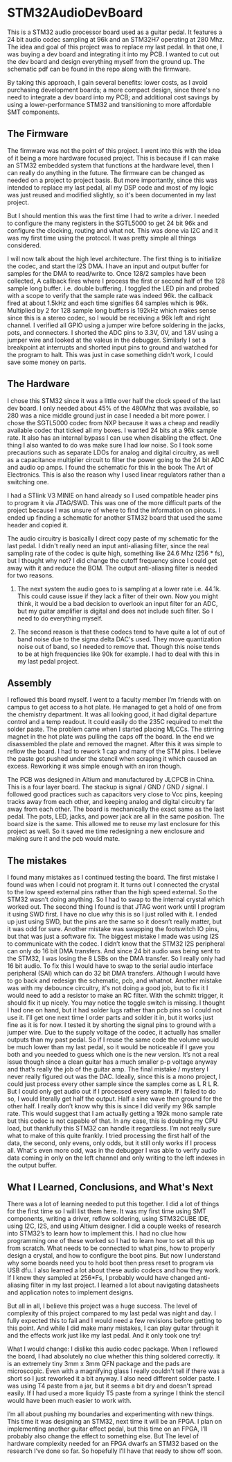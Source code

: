 # STM32AudioDevBoard
This is a STM32 audio processor board used as a guitar pedal. It features a 24 bit audio codec sampling at 96k and an STM32H7 operating at 280 Mhz. The idea and goal of this project was to replace my last pedal. In that one, I was buying a dev board and integrating it into my PCB. I wanted to cut out the dev board and design everything myself from the ground up. 
The schematic pdf can be found in the repo along with the firmware.

By taking this approach, I gain several benefits: lower costs, as I avoid purchasing development boards; a more compact design, since there's no need to integrate a dev board into my PCB; and additional cost savings by using a lower-performance STM32 and transitioning to more affordable SMT components.

## The Firmware
The firmware was not the point of this project. I went into this with the idea of it being a more hardware focused project. This is because if I can make an STM32 embedded system that functions at the hardware level, then I can really do anything in the future. The firmware can be changed as needed on a project to project basis. But more importantly, since this was intended to replace my last pedal, all my DSP code and most of my logic was just reused and modified slightly, so it's been documented in my last project.

But I should mention this was the first time I had to write a driver. I needed to configure the many registers in the SGTL5000 to get 24 bit 96k and configure the clocking, routing and what not. This was done via I2C and it was my first time using the protocol. It was pretty simple all things considered.  

I will now talk about the high level architecture. The first thing is to initialize the codec, and start the I2S DMA. I have an input and output buffer for samples for the DMA to read/write to. Once 128/2 samples have been collected, A callback fires where I process the first or second half of the 128 sample long buffer. i.e. double buffering.
I toggled the LED pin and probed with a scope to verify that the sample rate was indeed 96k. the callback fired at about 1.5kHz and each time signifies 64 samples which is 96k. Multiplied by 2 for 128 sample long buffers is 192kHz which makes sense since this is a stereo codec, so I would be receiving a 96k left and right channel.
I verified all GPIO using a jumper wire before soldering in the jacks, pots, and connecters. I shorted the ADC pins to 3.3V, 0V, and 1.8V using a jumper wire and looked at the valeus in the debugger. Similarly I set a breakpoint at interrupts and shorted input pins to ground and watched for the program to halt. This was just in case something 
didn't work, I could save some money on parts.

## The Hardware
I chose this STM32 since it was a little over half the clock speed of the last dev board. I only needed about 45% of the 480Mhz that was available, so 280 was a nice middle ground just in case I needed a bit more power. I chose the SGTL5000 codec from NXP because it was a cheap and readily available codec that ticked all my boxes. I wanted 24 
bits at a 96k sample rate. It also has an internal bypass I can use when disabling the effect.  One thing I also wanted to do was make sure I had low noise. So I took some precautions such as separate LDOs for analog and digital circuitry, as well as a capacitance multiplier circuit to filter the power going to the 24 bit ADC and audio op 
amps. I found the schematic for this in the book The Art of Electronics. This is also the reason why I used linear regulators rather than a switching one.

I had a STlink V3 MINIE on hand already so I used compatible header pins to program it via JTAG/SWD. This was one of the more difficult parts of the project because I was unsure of where to find the information on pinouts. I ended up finding a schematic for another STM32 board that used the same header and copied it.

The audio circuitry is basically I direct copy paste of my schematic for the last pedal. I didn't really need an input anti-aliasing filter, since the real sampling rate of the codec is quite high, something like 24.6 Mhz (256 * fs), but I thought why not? I did change the cutoff frequency since I could get away with it and reduce the BOM. The 
output anti-aliasing filter is needed for two reasons.

1. The next system the audio goes to is sampling at a lower rate i.e. 44.1k. This could cause issue if they lack a filter of their own. Now you might think, it would be a bad decision to overlook an input filter for an ADC, but my guitar amplifier is digital and does not include such filter. So I need to do everything myself. 

2. The second reason is that these codecs tend to have quite a lot of out of band noise due to the sigma delta DAC's used. They move quantization noise out of band, so I needed to remove that. Though this noise tends to be at high frequencies like 90k for example. I had to deal with this in my last pedal project.

## Assembly
I reflowed this board myself. I went to a faculty member I’m friends with on campus to get access to a hot plate. He managed to get a hold of one from the chemistry department. It was all looking good, it had digital departure control and a temp readout. It could easily do the 235C required to melt the solder paste. The problem came when I 
started placing MLCCs. The stirring magnet in the hot plate was pulling the caps off the board. In the end we disassembled the plate and removed the magnet. After this it was simple to reflow the board. I had to rework 1 cap and many of the STM pins. I believe the paste got pushed under the stencil when scraping it which caused an excess. 
Reworking it was simple enough with an iron though. 

The PCB was designed in Altium and manufactured by JLCPCB in China. This is a four layer board. The stackup is signal / GND / GND / signal. I followed good practices such as capacitors very close to Vcc pins, keeping tracks away from each other, and keeping analog and digital circuitry far away from each other. The board is mechanically the 
exact same as the last pedal. The pots, LED, jacks, and power jack are all in the same position. The board size is the same. This allowed me to reuse my last enclosure for this project as well. So it saved me time redesigning a new enclosure and making sure it and the pcb would mate.

## The mistakes
I found many mistakes as I continued testing the board. The first mistake I found was when I could not program it. It turns out I connected the crystal to the low speed external pins rather than the high speed external. So the STM32 wasn’t doing anything. So I had to swap to the internal crystal which worked out. The second thing I found is 
that JTAG wont work until I program it using SWD first. I have no clue why this is so I just rolled with it. I ended up just using SWD, but the pins are the same so it doesn’t really matter, but it was odd for sure. Another mistake was swapping the footswitch IO pins, but that was just a software fix. The biggest mistake I made was using I2S 
to communicate with the codec. I didn’t know that the STM32 I2S peripheral can only do 16 bit DMA transfers. And since 24 bit audio was being sent to the STM32, I was losing the 8 LSBs on the DMA transfer. So I really only had 16 bit audio. To fix this I would have to swap to the serial audio interface peripheral (SAI) which can do 32 bit DMA 
transfers. Although I would have to go back and redesign the schematic, pcb, and whatnot. Another mistake was with my debounce circuitry, it's not doing a good job, but to fix it I would need to add a resistor to make an RC filter. With the schmitt trigger, it should fix it up nicely. You may notice the toggle switch is missing. I thought I 
had one on hand, but it had solder lugs rather than pcb pins so I could not use it. I’ll get one next time I order parts and solder it in, but it works just fine as it is for now. I tested it by shorting the signal pins to ground with a jumper wire. Due to the supply voltage of the codec, it actually has smaller outputs than my past pedal. So 
if I reuse the same code the volume would be much lower than my last pedal, so it would be noticeable if I gave you both and you needed to guess which one is the new version. It’s not a real issue though since a clean guitar has a much smaller p-p voltage anyway and that’s really the job of the guitar amp. The final mistake / mystery I never 
really figured out was the DAC. Ideally, since this is a mono project, I could just process every other sample since the samples come as L R L R. But I could only get audio out if I processed every sample. If I failed to do so, I would literally get half the output. Half a sine wave then ground for the other half. I really don’t know why this 
is since I did verify my 96k sample rate. This would suggest that I am actually getting a 192k mono sample rate but this codec is not capable of that. In any case, this is doubling my CPU load, but thankfully this STM32 can handle it regardless. I’m not really sure what to make of this quite frankly. I tried processing the first half of the 
data, the second, only evens, only odds, but it still only works if I process all. What's even more odd, was in the debugger I was able to verify audio data coming in only on the left channel and only writing to the left indexes in the output buffer.

## What I Learned, Conclusions, and What's Next
There was a lot of learning needed to put this together. I did a lot of things for the first time so I will list them here. It was my first time using SMT components, writing a driver, reflow soldering, using STM32CUBE IDE, using I2C, I2S, and using Altium designer. I did a couple weeks of research into STM32’s to learn how to implement this. 
I had no clue how programming one of these worked so I had to learn how to set all this up from scratch. What needs to be connected to what pins, how to properly design a crystal, and how to configure the boot pins. But now I understand why some boards need you to hold boot then press reset to program via USB dfu. I also learned a lot about 
these audio codecs and how they work. If I knew they sampled at 256*Fs, I probably would have changed anti-aliasing filter in my last project. I learned a lot about navigating datasheets and application notes to implement designs.

But all in all, I believe this project was a huge success. The level of complexity of this project compared to my last pedal was night and day. I fully expected this to fail and I would need a few revisions before getting to this point. And while I did make many mistakes, I can play guitar through it and the effects work just like my last 
pedal. And it only took one try!



What I would change:
I dislike this audio codec package. When I reflowed the board, I had absolutely no clue whether this thing soldered correctly. It is an extremely tiny 3mm x 3mm QFN package and the pads are microscopic. Even with a magnifying glass I really couldn't tell if there was a short so I just reworked it a bit anyway. I also need different solder 
paste. I was using T4 paste from a jar, but it seems a bit dry and doesn't spread easily. If I had used a more liquidy T5 paste from a syringe I think the stencil would have been much easier to work with. 

I’m all about pushing my boundaries and experimenting with new things. This time it was designing an STM32, next time it will be an FPGA. I plan on implementing another guitar effect pedal, but this time on an FPGA, I’ll probably also change the effect to something else. But The level of hardware complexity needed for an FPGA dwarfs an STM32 
based on the research I’ve done so far. So hopefully I’ll have that ready to show off soon.
